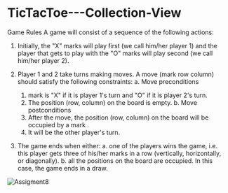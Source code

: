 # TicTacToe---Collection-View
Game Rules
A game will consist of a sequence of the following actions:
   1. Initially, the "X" marks will play first (we call him/her player 1) and the player that gets to play with the "O" marks will play second (we call him/her player 2).

   2. Player 1 and 2 take turns making moves. A move (mark row column) should satisfy the following constraints:
      a. Move preconditions
        1. mark is "X" if it is player 1's turn and "O" if it is player 2's turn.
        2. The position (row, column) on the board is empty.
      b. Move postconditions
        1. After the move, the position (row, column) on the board will be occupied by a mark .
        2. It will be the other player's turn.
 
   3. The game ends when either:
    a. one of the players wins the game, i.e. this player gets three of his/her marks in a row (vertically, horizontally, or diagonally).
    b. all the positions on the board are occupied. In this case, the game ends in a draw.
 
![Assigment8](https://user-images.githubusercontent.com/31307659/145342050-df16aca3-97be-4ff8-ad4f-6c0b91c288c6.gif)

